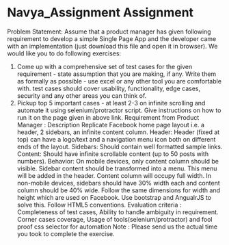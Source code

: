 # Navya_Assignment Assignment 

Problem Statement:
Assume that a product manager has given following requirement to develop a simple Single Page
App and the developer came with an implementation (just download this file and open it in
browser).
We would like you to do following exercises:
1. Come up with a comprehensive set of test cases for the given requirement - state
assumption that you are making, if any. Write them as formally as possible - use excel or
any other tool you are comfortable with. test cases should cover usability, functionality,
edge cases, security and any other areas you can think of.
2. Pickup top 5 important cases - at least 2-3 on infinite scrolling and automate it using
selenium/protractor script. Give instructions on how to run it on the page given in above
link.
Requirement from Product Manager :
Description
Replicate Facebook home page layout i.e. a header, 2 sidebars, an infinite content column.
Header: Header (fixed at top) can have a logo/text and a navigation menu icon both on different
ends of the layout.
Sidebars: Should contain well formatted sample links.
Content: Should have infinite scrollable content (up to 50 posts with numbers).
Behavior:
On mobile devices, only content column should be visible. Sidebar content should be transformed
into a menu. This menu will be added in the header. Content column will occupy full width.
In non-mobile devices, sidebars should have 30% width each and content column should be 40%
wide.
Follow the same dimensions for width and height which are used on Facebook.
Use bootstrap and AngualrJS to solve this. Follow HTML5 conventions.
Evaluation criteria : Completeness of test cases, Ability to handle ambiguity in requirement. Corner
cases coverage, Usage of tools(selenium/protractor) and fool proof css selector for automation
Note : Please send us the actual time you took to complete the exercise.
